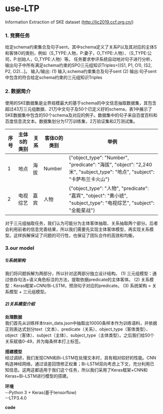 # use-LTP
Information Extraction of SKE dataset (http://lic2019.ccf.org.cn/)

### 1. 竞赛任务
给定schema约束集合及句子sent，其中schema定义了关系P以及其对应的主体S和客体O的类别，例如（S_TYPE:人物，P:妻子，O_TYPE:人物）、（S_TYPE:公司，P:创始人，O_TYPE:人物）等。 任务要求参评系统自动地对句子进行分析，输出句子中所有满足schema约束的SPO三元组知识Triples=[(S1, P1, O1), (S2, P2, O2)…]。
输入/输出:
(1) 输入:schema约束集合及句子sent
(2) 输出:句子sent中包含的符合给定schema约束的三元组知识Triples
### 2. 数据简介
使用的SKE数据集是业界规模最大的基于schema的中文信息抽取数据集，其包含超过43万三元组数据、21万中文句子及50个已定义好的schema，表1中展示了SKE数据集中包含的50个schema及对应的例子。数据集中的句子来自百度百科和百度信息流文本。数据集划分为17万训练集，2万验证集和2万测试集。

| 序号     | 主体S的类别      | 关系  | 客体O的类别   | 举例   |
|---|------|-----|-----|----------------|
| 1 |地点 |海拔 | Number |{"object_type": "Number", "predicate": "海拔", "object": "2,240米", "subject_type": "地点", "subject": "卡萨布兰卡火山"}|
| 2 |电视综艺 |嘉宾 | 人物 |{"object_type": "人物", "predicate": "嘉宾", "object": "黄小琥", "subject_type": "电视综艺", "subject": "全能星战"}|
  
  
 
对于三元组抽取任务，我们认为可能分为主体客体抽取、关系抽取两个部分。后者会利用前者的信息完善结果，所以我们需要先实现主体客体模型，再实现关系模型。这样拆解保证了问题的可行性，也保证了团队合作的高效和均衡。

### 3.our model
##### 1)系统架构
我们将问题拆解为两部分，所以针对这两部分独立设计结构。
(1)	三元组模型：通过依存句法+语义角色标注的方法，提取依据predicate的主体客体。
(2)	关系模型：Keras框架+CNN/Bi-LSTM，预测句子对应的predicate。
(3)	系统架构 = 关系模型 + 三元组模型。

##### 2)关系模型介绍
**处理数据**  
我们首先从训练样本train_data.json中抽取出10000条样本作为训练语料，并依据正则表达式划分text（文本）、predicate（关系）、object_type（客体类型）、object（客体）、subject（主体）、subject_type（主体类型）。之后我们给50个关系赋值0-49，并为每条样本打上标签。

**搭建模型**  
经过调研，我们发现CNN和Bi-LSTM在处理文本时，具有相对较好的性能。CNN构造神经网络，通过误差回馈修正权重；Bi-LSTM双向考虑上下文，充分利用已知信息。这两这都适用于我们这个任务，所以我们采用了Keras框架+CNN和Keras+Bi-LSTM进行模型的搭建。

**环境**  
--Python 3 + Keras(基于tensorflow)  
--LTP3.4.0

**code**




